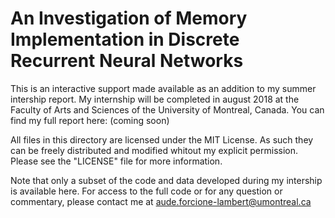 # An Investigation of Memory Implementation in Discrete Recurrent Neural Networks

This is an interactive support made available as an addition to my summer intership report. My internship will be completed in august 2018 at the Faculty of Arts and Sciences of the University of Montreal, Canada. You can find my full report here: (coming soon)

All files in this directory are licensed under the MIT License. As such they can be freely distributed and modified whitout my explicit permission. Please see the "LICENSE" file for more information.

Note that only a subset of the code and data developed during my intership is available here. For access to the full code or for any question or commentary, please contact me at aude.forcione-lambert@umontreal.ca